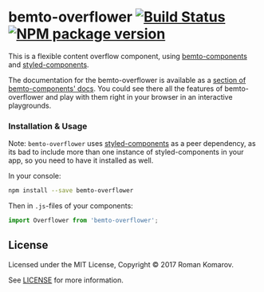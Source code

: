 # bemto-overflower [![Build Status][build]][build-link] [![NPM package version][version]][version-link]

[build]: https://travis-ci.org/bemto/bemto-overflower.svg?branch=master
[build-link]: https://travis-ci.org/bemto/bemto-overflower
[version]: https://img.shields.io/npm/v/bemto-overflower.svg
[version-link]: https://www.npmjs.com/package/bemto-overflower

This is a flexible content overflow component, using [bemto-components](https://github.com/bemto/bemto-components) and [styled-components](https://www.styled-components.com/).

The documentation for the bemto-overflower is available as a [section of bemto-components' docs](https://kizu.github.io/bemto-components/#bemtooverflower). You could see there all the features of bemto-overflower and play with them right in your browser in an interactive playgrounds.

### Installation & Usage

Note: `bemto-overflower` uses [styled-components](https://www.styled-components.com/) as a peer dependency, as its bad to include more than one instance of styled-components in your app, so you need to have it installed as well.

In your console:

``` sh
npm install --save bemto-overflower
```

Then in `.js`-files of your components:

``` js static
import Overflower from 'bemto-overflower';
```

## License

Licensed under the MIT License, Copyright © 2017 Roman Komarov.

See [LICENSE](./) for more information.
